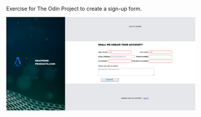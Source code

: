 Exercise for The Odin Project to create a sign-up form.

![Picture of sign-up form](./img/TOP-signup-form.png)